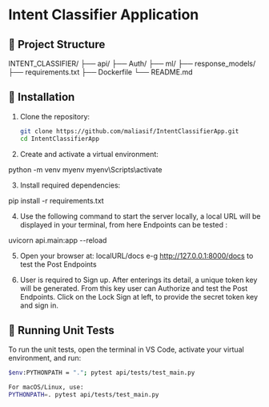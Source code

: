 # Intent Classifier Application  

## 📁 Project Structure
INTENT_CLASSIFIER/
├── api/
├── Auth/
├── ml/ 
├── response_models/
├── requirements.txt
├── Dockerfile
└── README.md


## 🔧 Installation

1. Clone the repository:
   ```bash
   git clone https://github.com/maliasif/IntentClassifierApp.git
   cd IntentClassifierApp


2. Create and activate a virtual environment:

python -m venv myenv
myenv\Scripts\activate

3. Install required dependencies:

pip install -r requirements.txt

4. Use the following command to start the server locally, a local URL will be displayed in your terminal, from here Endpoints can be tested :

uvicorn api.main:app --reload     

5. Open your browser at: 
localURL/docs e-g http://127.0.0.1:8000/docs to test the Post Endpoints

6. User is required to Sign up. After enterings its detail, a unique token key will be generated. From this key user can Authorize and test the Post Endpoints. Click on the Lock Sign at left, to provide the secret token key and sign in.

## 🧪 Running Unit Tests

To run the unit tests, open the terminal in VS Code, activate your virtual environment, and run:

```bash
$env:PYTHONPATH = "."; pytest api/tests/test_main.py

For macOS/Linux, use:
PYTHONPATH=. pytest api/tests/test_main.py



